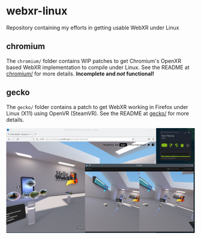 # webxr-linux
Repository containing my efforts in getting usable WebXR under Linux

## chromium
The `chromium/` folder contains WIP patches to get Chromium's OpenXR based WebXR implementation to compile under Linux. See the README at [chromium/](chromium/) for more details. **Incomplete and _not_ functional!**

## gecko
The `gecko/` folder contains a patch to get WebXR working in Firefox under Linux (X11) using OpenVR (SteamVR). See the README at [gecko/](gecko/) for more details.

![Firefox running 'Hello WebXR' under Linux with SteamVR](./gecko/screenshot.png)
